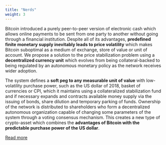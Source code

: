 ```yaml
---
title: "Nerds"
weight: 3
---
```

Bitcoin introduced a purely peer-to-peer version of electronic cash which allows online payments to be sent from one party to another without going through a financial institution. Despite all of its advantages, **predefined finite monetary supply inevitably leads to price volatility** which makes Bitcoin suboptimal as a medium of exchange, store of value or unit of account. We propose a solution to the price stabilization problem using a **decentralized currency unit** which evolves from being collateral-backed to being regulated by an autonomous monetary policy as the network receives wider adoption.

The system defines a **soft peg to any measurable unit of value** with low-volatility purchase power, such as the US dollar of 2018, basket of currencies or CPI, which it maintains using a collateralized stabilization fund and if necessary expands and contracts available money supply via the issuing of bonds, share dilution and temporary parking of funds. Ownership of the network is distributed to shareholders who form a decentralized autonomous organization capable of changing some parameters of the system through a voting consensus mechanism. This creates a new type of crypto-asset which combines the **advantages of Bitcoin with the predictable purchase power of the US dollar**.

[Read more](/StableUnit-whitepaper.pdf) 
